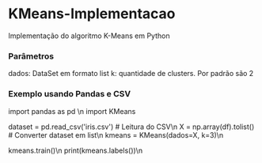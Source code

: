 # KMeans-Implementacao

Implementação do algoritmo K-Means em Python

### Parâmetros
dados: DataSet em formato list
k: quantidade de clusters. Por padrão são 2

### Exemplo usando Pandas e CSV


import pandas as pd \n
import KMeans

dataset = pd.read_csv('iris.csv') # Leitura do CSV\n
X = np.array(df).tolist() # Converter dataset em list\n
kmeans = KMeans(dados=X, k=3)\n

kmeans.train()\n
print(kmeans.labels())\n
